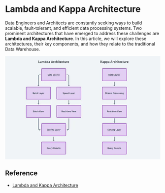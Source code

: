 # Lambda and Kappa Architecture

Data Engineers and Architects are constantly seeking ways to build scalable,
fault-tolerant, and efficient data processing systems.
Two prominent architectures that have emerged to address these challenges are
**Lambda and Kappa Architecture**.
In this article, we will explore these architectures, their key components,
and how they relate to the traditional Data Warehouse.

![High Level Comparison](./img/lambda-kappa-high-level-comparison.png)

## Reference

- [Lambda and Kappa Architecture](https://medium.com/@nydas/lambda-and-kappa-architecture-594c54d7c81f)

